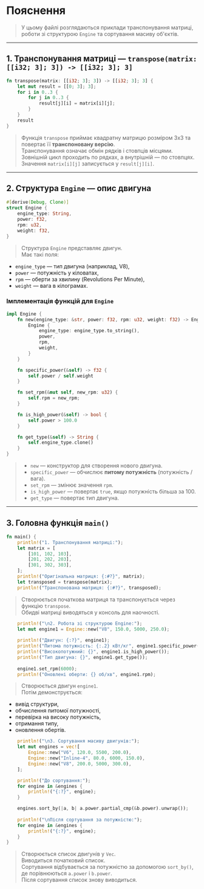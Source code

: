 
# Пояснення  
> У цьому файлі розглядаються приклади транспонування матриці, роботи зі структурою `Engine` та сортування масиву об'єктів.

---

## 1. Транспонування матриці — `transpose(matrix: [[i32; 3]; 3]) -> [[i32; 3]; 3]`

```rust
fn transpose(matrix: [[i32; 3]; 3]) -> [[i32; 3]; 3] {
    let mut result = [[0; 3]; 3];
    for i in 0..3 {
        for j in 0..3 {
            result[j][i] = matrix[i][j];
        }
    }
    result
}
```

> Функція `transpose` приймає квадратну матрицю розміром 3x3 та повертає її **транспоновану версію**.  
> Транспонування означає обмін рядків і стовпців місцями.  
> Зовнішній цикл проходить по рядках, а внутрішній — по стовпцях.  
> Значення `matrix[i][j]` записується у `result[j][i]`.

---

## 2. Структура `Engine` — опис двигуна

```rust
#[derive(Debug, Clone)]
struct Engine {
    engine_type: String,
    power: f32,
    rpm: u32,
    weight: f32,
}
```

> Структура `Engine` представляє двигун.  
> Має такі поля:
- `engine_type` — тип двигуна (наприклад, V8),
- `power` — потужність у кіловатах,
- `rpm` — оберти за хвилину (Revolutions Per Minute),
- `weight` — вага в кілограмах.

### Імплементація функцій для `Engine`

```rust
impl Engine {
    fn new(engine_type: &str, power: f32, rpm: u32, weight: f32) -> Engine {
        Engine {
            engine_type: engine_type.to_string(),
            power,
            rpm,
            weight,
        }
    }

    fn specific_power(&self) -> f32 {
        self.power / self.weight
    }

    fn set_rpm(&mut self, new_rpm: u32) {
        self.rpm = new_rpm;
    }

    fn is_high_power(&self) -> bool {
        self.power > 100.0
    }

    fn get_type(&self) -> String {
        self.engine_type.clone()
    }
}
```

> - `new` — конструктор для створення нового двигуна.  
> - `specific_power` — обчислює **питому потужність** (потужність / вага).  
> - `set_rpm` — змінює значення `rpm`.  
> - `is_high_power` — повертає `true`, якщо потужність більша за 100.  
> - `get_type` — повертає тип двигуна.

---

## 3. Головна функція `main()`

```rust
fn main() {
    println!("1. Транспонування матриці:");
    let matrix = [
        [101, 102, 103],
        [201, 202, 203],
        [301, 302, 303],
    ];
    println!("Оригінальна матриця: {:#?}", matrix);
    let transposed = transpose(matrix);
    println!("Транспонована матриця: {:#?}", transposed);
```

> Створюється початкова матриця та транспонується через функцію `transpose`.  
> Обидві матриці виводяться у консоль для наочності.

```rust
    println!("\n2. Робота зі структурою Engine:");
    let mut engine1 = Engine::new("V8", 150.0, 5000, 250.0);
    
    println!("Двигун: {:?}", engine1);
    println!("Питома потужність: {:.2} кВт/кг", engine1.specific_power());
    println!("Високопотужний: {}", engine1.is_high_power());
    println!("Тип двигуна: {}", engine1.get_type());
    
    engine1.set_rpm(6000);
    println!("Оновлені оберти: {} об/хв", engine1.rpm);
```

> Створюється двигун `engine1`.  
> Потім демонструється:
- вивід структури,
- обчислення питомої потужності,
- перевірка на високу потужність,
- отримання типу,
- оновлення обертів.

```rust
    println!("\n3. Сортування масиву двигунів:");
    let mut engines = vec![
        Engine::new("V6", 120.0, 5500, 200.0),
        Engine::new("Inline-4", 80.0, 6000, 150.0),
        Engine::new("V8", 200.0, 5000, 300.0),
    ];

    println!("До сортування:");
    for engine in &engines {
        println!("{:?}", engine);
    }

    engines.sort_by(|a, b| a.power.partial_cmp(&b.power).unwrap());
    
    println!("\nПісля сортування за потужністю:");
    for engine in &engines {
        println!("{:?}", engine);
    }
}
```

> Створюється список двигунів у `Vec`.  
> Виводиться початковий список.  
> Сортування відбувається за потужністю за допомогою `sort_by()`, де порівнюються `a.power` і `b.power`.  
> Після сортування список знову виводиться.

